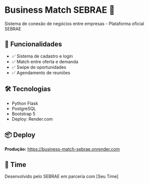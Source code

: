 # Business Match SEBRAE 🚀

Sistema de conexão de negócios entre empresas - Plataforma oficial SEBRAE

## 🎯 Funcionalidades
- ✅ Sistema de cadastro e login
- ✅ Match entre oferta e demanda
- ✅ Swipe de oportunidades
- ✅ Agendamento de reuniões

## 🛠️ Tecnologias
- Python Flask
- PostgreSQL
- Bootstrap 5
- Deploy: Render.com

## 📦 Deploy
**Produção:** https://business-match-sebrae.onrender.com

## 👥 Time
Desenvolvido pelo SEBRAE em parceria com [Seu Time]

